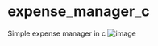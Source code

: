 # expense_manager_c
Simple expense manager in c
![image](https://github.com/ram1234-cell/expense_manager_c/assets/85500693/826e2dda-2d85-45fd-b582-a1622a69ac01)
